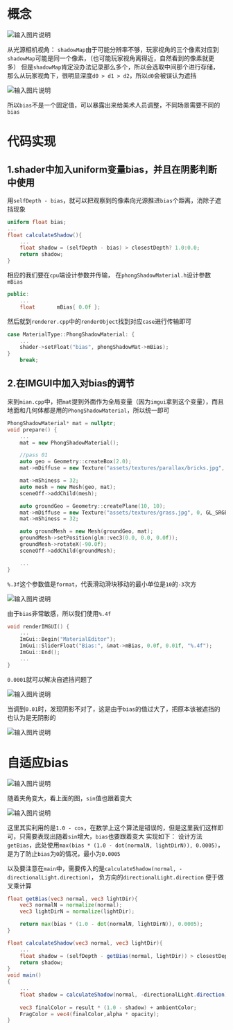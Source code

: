 # 概念

![输入图片说明](/imgs/2025-02-25/bt5KiPgBKRaSixIZ.png)

从光源相机视角：
`shadowMap`由于可能分辨率不够，玩家视角的三个像素对应到`shadowMap`可能是同一个像素，（也可能玩家视角离得近，自然看到的像素就更多）
但是`shadowMap`肯定没办法记录那么多个，所以会选取中间那个进行存储，
那么从玩家视角下，很明显深度`d0 > d1 > d2`，所以`d0`会被误认为遮挡

![输入图片说明](/imgs/2025-02-25/ah8tjNTdtm30xfea.png)

所以`bias`不是一个固定值，可以暴露出来给美术人员调整，不同场景需要不同的`bias`

# 代码实现
## 1.shader中加入uniform变量bias，并且在阴影判断中使用
用`selfDepth - bias`，就可以把观察到的像素向光源推进`bias`个距离，消除子遮挡现象
```glsl
uniform float bias;
...
float calculateShadow(){
	...
	float shadow = (selfDepth - bias) > closestDepth? 1.0:0.0;
	return shadow;
}
```
相应的我们要在`cpu`端设计参数并传输，
在`phongShadowMaterial.h`设计参数`mBias`
```cpp
public:
	...
	float		mBias{ 0.0f };
```
然后就到`renderer.cpp`中的`renderObject`找到对应`case`进行传输即可
```cpp
case MaterialType::PhongShadowMaterial: {
	...
	shader->setFloat("bias", phongShadowMat->mBias);
}
	break;
```
## 2.在IMGUI中加入对bias的调节

来到`mian.cpp`中，把`mat`提到外面作为全局变量（因为`imgui`拿到这个变量），而且地面和几何体都是用的`PhongShadowMaterial`，所以统一即可
```cpp
PhongShadowMaterial* mat = nullptr;
void prepare() {
	...
	mat = new PhongShadowMaterial();

	//pass 01
	auto geo = Geometry::createBox(2.0);
	mat->mDiffuse = new Texture("assets/textures/parallax/bricks.jpg", 0, GL_SRGB_ALPHA);

	mat->mShiness = 32;
	auto mesh = new Mesh(geo, mat);
	sceneOff->addChild(mesh);

	auto groundGeo = Geometry::createPlane(10, 10);
	mat->mDiffuse = new Texture("assets/textures/grass.jpg", 0, GL_SRGB_ALPHA);
	mat->mShiness = 32;

	auto groundMesh = new Mesh(groundGeo, mat);
	groundMesh->setPosition(glm::vec3(0.0, 0.0, 0.0f));
	groundMesh->rotateX(-90.0f);
	sceneOff->addChild(groundMesh);

	...
}
```
`%.3f`这个参数值是`format`，代表滑动滑块移动的最小单位是`10`的`-3`次方

![输入图片说明](/imgs/2025-02-25/Sq0j5zehEMyzInOB.png)

由于`bias`非常敏感，所以我们使用`%.4f`
```cpp
void renderIMGUI() {
	...
	ImGui::Begin("MaterialEditor");
	ImGui::SliderFloat("Bias:", &mat->mBias, 0.0f, 0.01f, "%.4f");
	ImGui::End();
	...
}
```
`0.0001`就可以解决自遮挡问题了

![输入图片说明](/imgs/2025-02-25/C50szzfw9RfHywrS.png)

当调到`0.01`时，发现阴影不对了，这是由于`bias`的值过大了，把原本该被遮挡的也认为是无阴影的

![输入图片说明](/imgs/2025-02-25/aQXWDrcd3HdaOTUC.png)

# 自适应bias

![输入图片说明](/imgs/2025-02-26/VudYjCyKTwhcSVur.png)

随着夹角变大，看上面的图，`sin`值也跟着变大

![输入图片说明](/imgs/2025-02-26/WtkzxcZNSvqa6MdK.png)

这里其实利用的是`1.0 - cos`，在数学上这个算法是错误的，但是这里我们这样即可，只需要表现出随着`sin`增大，`bias`也要跟着变大
实现如下：
设计方法`getBias`，此处使用`max(bias * (1.0 - dot(normalN, lightDirN)), 0.0005)`，是为了防止`bias`为`0`的情况，最小为`0.0005`

以及要注意在`main`中，需要传入的是`calculateShadow(normal, -directionalLight.direction)`，
负方向的`directionalLight.direction`
便于做叉乘计算
```glsl
float getBias(vec3 normal, vec3 lightDir){
	vec3 normalN = normalize(normal);
	vec3 lightDirN = normalize(lightDir);

	return max(bias * (1.0 - dot(normalN, lightDirN)), 0.0005);
}

float calculateShadow(vec3 normal, vec3 lightDir){
	...
	float shadow = (selfDepth - getBias(normal, lightDir)) > closestDepth? 1.0:0.0;
	return shadow;
}
void main()
{
	...
	float shadow = calculateShadow(normal, -directionalLight.direction);
	
	vec3 finalColor = result * (1.0 - shadow) + ambientColor;
	FragColor = vec4(finalColor,alpha * opacity);
}
```
<!--stackedit_data:
eyJoaXN0b3J5IjpbLTE2NTE4OTM2ODUsLTEwODQ4OTAyOTgsLT
k4OTM4NjMxMywtMTU0NjA5MDA0NiwtMTQxOTAyNTg5MCwtMTIy
MzE4Nzk2MiwtMjA4ODc0NjYxMl19
-->